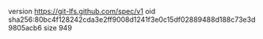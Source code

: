 version https://git-lfs.github.com/spec/v1
oid sha256:80bc4f128242cda3e2ff9008d1241f3e0c15df02889488d188c73e3d9805acb6
size 949
